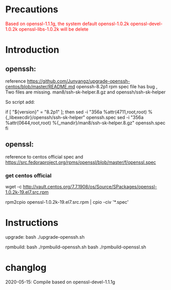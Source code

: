 # Precautions
<font color=red>Based on openssl-1.1.1g, the system default openssl-1.0.2k openssl-devel-1.0.2k openssl-libs-1.0.2k will be delete</font>

# Introduction
## openssh:

reference https://github.com/Junyangz/upgrade-openssh-centos/blob/master/README.md
openssh-8.2p1 rpm spec file has bug , Two files are missing. man8/ssh-sk-helper.8.gz and openssh/ssh-sk-helper

So script add: 

if [ "${version}" = "8.2p1" ]; then
    sed -i "356a %attr(4711,root,root) %{_libexecdir}/openssh/ssh-sk-helper" openssh.spec
    sed -i "356a %attr(0644,root,root) %{_mandir}/man8/ssh-sk-helper.8.gz" openssh.spec
fi

## openssl:
reference to centos official spec and https://src.fedoraproject.org/rpms/openssl/blob/master/f/openssl.spec
### get centos official
wget -c http://vault.centos.org/7.7.1908/os/Source/SPackages/openssl-1.0.2k-19.el7.src.rpm

rpm2cpio openssl-1.0.2k-19.el7.src.rpm | cpio -civ '*.spec'

# Instructions
upgrade:
bash ./upgrade-openssh.sh 

rpmbuild:
bash ./rpmbuild-openssh.sh
bash ./rpmbuild-openssl.sh


# changlog

2020-05-15:
   Compile based on openssl-devel-1.1.1g


